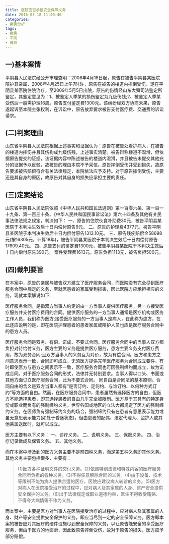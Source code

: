 ```yaml
---
title: 医院应否承担安全保障义务
date: 2016-03-18 11:40:46
categories:
- 案例分析
tags:
- 案例
- 平阴
- 律师
---
```


## 一)基本案情

平阴县人民法院经公开审理查明：2008年4月18日起，原告在被告平阴县某医院陪护其亲属，2008年4月25日上午7时许，原告在被告的楼道内摔倒受伤，遂在平阴县某医院住院治疗，至2009年5月5日出院，原告的伤情经山东大舜司法鉴定所鉴定，其鉴定意见为：1、被鉴定人季某的损伤鉴定为九级伤残;2、被鉴定人季某受伤后一般需护理16周。原告支付鉴定费1300元。该纠纷经双方协商未果，原告遂起诉至本院主张权利，在诉讼中，原告放弃要求被告支付医疗费、交通费的诉讼请求。

## (二)判案理由

山东省平阴县人民法院根据上述事实和证据认为：原告在被告处看护病人，在被告的楼道内摔伤并且其伤构成九级伤残，上述事实清楚。被告辩称楼道不湿滑，但依据原告提交的证据，该证据内容中陈述被告的楼道内湿滑，并且被告未提交其他充分的证据予以反驳，故被告的理由本院不予采信。原告摔倒受伤并受到损失，故原告要求被告赔偿符合有关法律规定，本院依法应予支持。对于原告摔倒受伤，主要还是其自身的原因，故原告对其自身的损失应承担主要的责任。

## (三)定案结论

山东省平阴县人民法院依照《中华人民共和国民法通则》第一百零六条、第一百一十九条、第一百三十条、《中华人民共和国民事诉讼法》第六十四条及其他有关民事法律法规之规定，判决如下：
一、原告的住院伙食补助费30元，被告平阴县某医院于本判决生效后十日内偿付原告9元。
二、原告的护理费4377元，被告平阴县某医院于本判决生效后十日内偿付原告1313.10元。
三、原告残疾赔偿金58698元(按16305元，计算18年)，被告平阴县某医院于本判决生效后十日内偿付原告17609.40元。
四、原告支付的鉴定费1300元，被告平阴县某医院于本判决生效后十日内偿付原告390元。
案件受理费1613元，原告负担1113元，被告负担500元。

## (四)裁判要旨

在本案中，原告的亲属与被告双方建立了医疗服务合同，而医院没有完全尽到医疗服务合同中规定的义务，至就医患者的家属受到损害，因此医院方应承担相应的义务，现就本案解说如下:

医疗服务合同，是指双方当事人约定的由一方当事人提供医疗服务，另一方接受医疗服务并支付医疗费用的合同。提供医疗服务的一方当事人通常是医疗机构或医务工作人员，我们称为医方;接受医疗服务的一方当事人是病人，在此称为患方，在此还应说明的是，即在医院护理患者的患者家属或陪护人员也应是医疗服务合同中的患方人员。

医疗服务合同是双务、有偿、诺成、不要式合同。医疗服务合同中的当事人双方都负担对待给付义务，医方主要的义务是提供医疗服务，患方主要义务支付医疗费用，故为双务合同;且双方当事人的义务互为对价，故为有偿合同。医方和患方之间意思表示一致，合同即可成立，无须医方提供完毕医疗服务为合同成立要件，有时即使医方与患方之间表示不一致，医疗服务合同也可因强制缔约而成立，故为诺成合同。对于医疗服务合同的形式，法律并无特别要求。当事人得以口头、书面或其他方面订立医疗服务合同，此为不要式合同。
同自由是合同法的基本原则。合同自由的含义是双方当事人都有“是否订约、定何约、与谁订约、以何种方式订约”等方面的自由。然而，在医疗服务合同中，患者虽然有选择医方的自由，但医方不能选择患者，即其选择患者的自由几乎完全被限制。医方基于其具有的特定身份或职业而负有的强制缔约义务。世界各国或地区的立法大都规定了医方的强制缔约义务。在医师负有强制缔约义务的场合，强制缔约只有在患者有意思表示能力或虽无意思表示能力(如处于昏迷状态)，但由患者的配偶、法定代理人、监护人或其他亲属送医时，就可以成立。

医方主要有以下义务：
一、诊疗义务。
二、说明义务。
三、保密义务。
四、治疗记录做成及保管义务。
五、其他义务。

而在本案中涉及到的医方义务主要不是前四种义务，而是第五种义务即其他义务。其他义务主要包括很多，主要有：
>(1)医方各种证明文件的交付义务。(2)依照特别法律和特殊内容的医疗服务合同所负担的各种义务。(3)不得任意解除合同的义务。(4)由于设备、技术等限制不能为病人提供合适的医疗，医院应建议病人转诊的义务。(5)医方对病人在医院接受治疗的过程中，应对病人及其家属的人身、财产安全提供安全保护的义务。(6)出于法律规定或职业道德约束，医生不得收受贿赂、不得夸大病情等不作为义务。 

而本案中，主要是医方对当事人在医院接受治疗的过程中，应对病人及其家属的人身、财产等安全提供安全保护的义务，即应当尽到一定的安全保障义务。医方即本案的被告应对其医疗的硬件设施尽到安全保障的义务，以让原告能安全的享受医疗服务，但由于医方的地面滑，因此致原告摔倒受伤，故对于原告的损失，医方应予部分赔偿。
